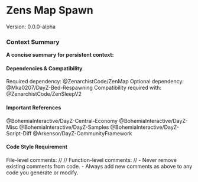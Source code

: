 <h1>Zens Map Spawn</h1>
Version: 0.0.0-alpha

<h3>Context Summary</h3>
<b>A concise summary for persistent context:</b>

<h4>Dependencies & Compatibility</h4>  
Required dependency: @ZenarchistCode/ZenMap
Optional dependency: @Mka0207/DayZ-Bed-Respawning
Compatibility required with: @ZenarchistCode/ZenSleepV2

<h4>Important References</h4>  
@BohemiaInteractive/DayZ-Central-Economy
@BohemiaInteractive/DayZ-Misc
@BohemiaInteractive/DayZ-Samples
@BohemiaInteractive/DayZ-Script-Diff
@Arkensor/DayZ-CommunityFramework

<h4>Code Style Requirement</h4>
File-level comments:
// <Filename>
// <Short description of what this file does>
Function-level comments:
// <Short description of what this function does>
- Never remove existing comments from code.
- Always add new comments as above to any code you generate or modify.
